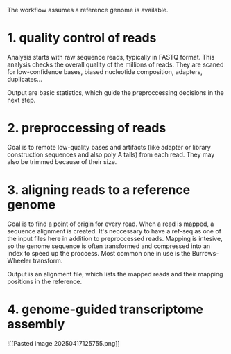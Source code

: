 The workflow assumes a reference genome is available.

# 1. quality control of reads

Analysis starts with raw sequence reads, typically in FASTQ format. This analysis checks the overall quality of the millions of reads. 
They are scaned for low-confidence bases, biased nucleotide composition, adapters, duplicates... 

Output are basic statistics, which guide the preproccessing decisions in the next step.

# 2. preproccessing of reads

Goal is to remote low-quality bases and artifacts (like adapter or library construction sequences and also poly A tails) from each read. They may also be trimmed because of their size.

# 3. aligning reads to a reference genome

Goal is to find a point of origin for every read. When a read is mapped, a sequence alignment is created. It's neccessary to have a ref-seq as one of the input files here in addition to preproccessed reads.
Mapping is intesive, so the genome sequence is often transformed and compressed into an index to speed up the proccess. Most common one in use is the Burrows-Wheeler transform.

Output is an alignment file, which lists the mapped reads and their mapping positions in the reference.

# 4. genome-guided transcriptome assembly

![[Pasted image 20250417125755.png]]